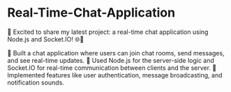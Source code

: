 # Real-Time-Chat-Application
🚀 Excited to share my latest project: a real-time chat application using Node.js and Socket.IO! 🌐💬

🔹 Built a chat application where users can join chat rooms, send messages, and see real-time updates.
🔹 Used Node.js for the server-side logic and Socket.IO for real-time communication between clients and the server.
🔹 Implemented features like user authentication, message broadcasting, and notification sounds.

